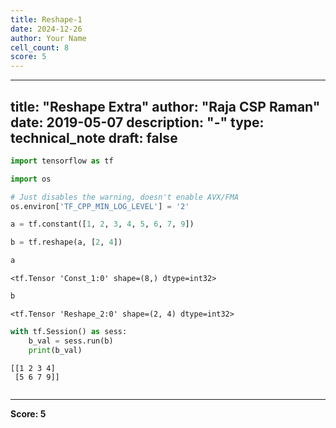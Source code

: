 ```yaml
---
title: Reshape-1
date: 2024-12-26
author: Your Name
cell_count: 8
score: 5
---
```


---
title: "Reshape Extra"
author: "Raja CSP Raman"
date: 2019-05-07
description: "-"
type: technical_note
draft: false
---

```python
import tensorflow as tf

import os

# Just disables the warning, doesn't enable AVX/FMA
os.environ['TF_CPP_MIN_LOG_LEVEL'] = '2'
```


```python
a = tf.constant([1, 2, 3, 4, 5, 6, 7, 9])
```


```python
b = tf.reshape(a, [2, 4])
```


```python
a
```




    <tf.Tensor 'Const_1:0' shape=(8,) dtype=int32>




```python
b
```




    <tf.Tensor 'Reshape_2:0' shape=(2, 4) dtype=int32>




```python
with tf.Session() as sess:
    b_val = sess.run(b)
    print(b_val)
```

    [[1 2 3 4]
     [5 6 7 9]]



```python

```


---
**Score: 5**